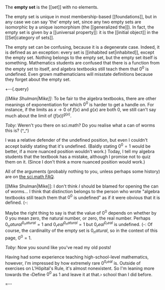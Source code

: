 The **empty set** is the [[set]] with no elements.

The empty set is unique in most membership-based [[foundations]], but in any case we can say 'the' empty set, since any two empty sets are isomorphic by a unique isomorphism (the [[generalized the]]). In fact, the empty set is given by a [[universal property]]: it is the [[initial object]] in the [[Set|category of sets]].

The empty set can be confusing, because it is a degenerate case. Indeed, it is defined as an exception: every set is [[inhabited set|inhabited]], except the empty set. Nothing belongs to the empty set, but the empty set itself is something. Mathematics students are confused that there is a function from the empty set to itself, and algebra textbooks still teach them that $0^0$ is undefined. Even grown mathematicians will misstate definitions because they forget about the empty set.

+--{.query}

_[[Mike Shulman|Mike]]_: To be fair to the algebra textbooks, there are other meanings of exponentiation for which $0^0$ is harder to get a handle on.  For instance, if the limits as $x \to 0$ of $f(x)$ and $g(x)$ are both 0, we still can't say much about the limit of $(f(x))^{g(x)}$.

_Toby_: Weren\'t you there on sci.math? Do you realise what a can of worms this is? (^_^)

I was a relative defender of the undefined position, but even I couldn\'t accept baldly stating that it\'s undefined. (Baldly stating $0^0 = 1$ would be better, if a more nuanced position wouldn\'t work.) Today, I tell my algebra students that the textbook has a mistake, although I promise not to quiz them on it. (Since I don\'t think a more nuanced position would work.)

All of the arguments (probably nothing to you, unless perhaps some history) are on [the sci.math FAQ](http://www.faqs.org/faqs/sci-math-faq/specialnumbers/0to0/).

[[Mike Shulman|Mike]]: I don't think _I_ should be blamed for opening the can of worms... I think that distinction belongs to the person who wrote "algebra textbooks still teach them that $0^0$ is undefined" as if it were obvious that it is defined.  (-:

Maybe the right thing to say is that the value of $0^0$ depends on whether by $0$ you mean zero, the natural number, or zero, the real number.  Perhaps $0_natural^{0_natural} = 1$ and $0_real^{0_natural}=1$ but $0_real^{0_real}$ is undefined.  (-:  Of course, the cardinality of the empty set is $0_natural$, so in the context of this page, $0^0=1$.

_Toby_:  Now you sound like you\'ve read my old posts!

Having had some experience teaching high-school-level mathematics, however, I\'m impressed by how extremely rare $0^{0_real}$ is.  Outside of exercises on L\'H&#244;pital\'s Rule, it\'s almost nonexistent.  So I\'m leaning more towards the &#8249;Define $0^0$ as $1$ and leave it at that.&#8250; school than I did before.

=--
